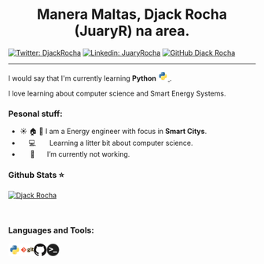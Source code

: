 <h1 align="center">Manera Maltas, Djack Rocha (JuaryR) na area.</h1>


[![Twitter: DjackRocha](https://img.shields.io/twitter/follow/DjackRocha?style=social)](https://twitter.com/DjackRocha)
[![Linkedin: JuaryRocha](https://img.shields.io/badge/-JuaryRocha-blue?style=flat-square&logo=Linkedin&logoColor=white&link=https://www.linkedin.com/in/juary-rocha-68027571/)](https://www.linkedin.com/in/juary-rocha-68027571/)
[![GitHub Djack Rocha](https://img.shields.io/github/followers/juaryR?label=follow&style=social)](https://github.com/juaryR)

---

I would say that I'm currently learning **Python**  <a href="https://www.python.org" target="_blank"> <img src="https://raw.githubusercontent.com/devicons/devicon/master/icons/python/python-original.svg" alt="python" width="20" height="20"/> </a>. 

 I love learning about computer science and Smart Energy Systems.


### Pesonal stuff:

* ☀️ 🏠 🔋 I am a Energy  engineer with focus in **Smart Citys**.
* &ensp;&ensp; 💻&ensp;&ensp;&ensp;&ensp;Learning  a litter bit about computer science.
* &ensp;&ensp;&ensp;🔭 &ensp;&ensp;&ensp;I’m currently not working. 




### Github Stats ⭐
[![Djack Rocha](https://github-readme-stats.vercel.app/api?username=juaryR&show_icons=true&theme=tokyonight)](https://github.com/anuraghazra/github-readme-stats)


<br />

### Languages and Tools:

<img align="left" alt="C++" width="26px" src="https://raw.githubusercontent.com/github/explore/80688e429a7d4ef2fca1e82350fe8e3517d3494d/topics/python/python.png" />
<img align="left" alt="Git" width="26px" src="https://raw.githubusercontent.com/github/explore/80688e429a7d4ef2fca1e82350fe8e3517d3494d/topics/git/git.png" />
<img align="left" alt="GitHub" width="26px" src="https://raw.githubusercontent.com/github/explore/78df643247d429f6cc873026c0622819ad797942/topics/github/github.png" />
<img align="left" alt="Terminal" width="26px" src="https://raw.githubusercontent.com/github/explore/80688e429a7d4ef2fca1e82350fe8e3517d3494d/topics/terminal/terminal.png" />

<br />